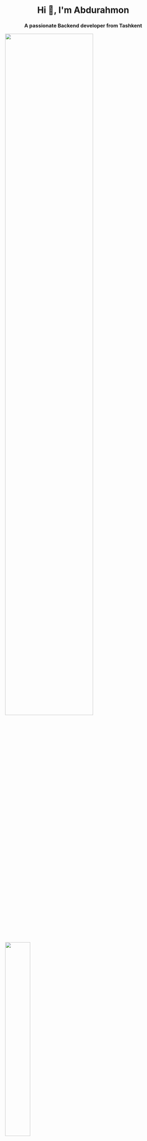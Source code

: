 
<h1 align="center">Hi 👋, I'm Abdurahmon</h1>
<h3 align="center">A passionate Backend developer from Tashkent</h3>

<img src="https://github.com/SP-XD/SP-XD/blob/main/images/dino_rounded.gif?raw=true" href="https://github.com/SP-XD" width="75%"/><br>
<img src="https://github.com/SP-XD/SP-XD/blob/main/images/this_page_is.gif?raw=true"  width="40%"/>
    
<p><img align="center" src="https://github.com/radjabov4443/radjabov4443/blob/main/github-contribution-grid-snake.svg" alt="itsdotnet" /></p>
